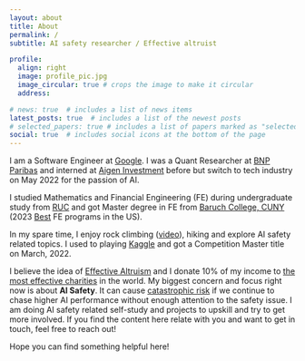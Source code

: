 ```yaml
---
layout: about
title: About
permalink: /
subtitle: AI safety researcher / Effective altruist 

profile:
  align: right
  image: profile_pic.jpg
  image_circular: true # crops the image to make it circular
  address: 

# news: true  # includes a list of news items
latest_posts: true  # includes a list of the newest posts
# selected_papers: true # includes a list of papers marked as "selected={true}"
social: true  # includes social icons at the bottom of the page
---
```


I am a Software Engineer at [Google](www.google.com). I was a Quant Researcher at [BNP Paribas](https://group.bnpparibas/en/) and interned at [Aigen Investment](http://www.aigen-im.com/) before but switch to tech industry on May 2022 for the passion of AI.

I studied Mathematics and Financial Engineering (FE) during undergraduate study from [RUC](https://www.ruc.edu.cn/en) and got Master degree in FE from [Baruch College, CUNY](http://mfe.baruch.cuny.edu/) (2023 [Best](https://quantnet.com/mfe-programs-rankings/) FE programs in the US).

In my spare time, I enjoy rock climbing ([video](https://www.instagram.com/p/CVG0jDqJMqJ/?utm_source=ig_web_button_share_sheet)), hiking and explore AI safety related topics. I used to playing [Kaggle](https://www.kaggle.com/vincentwang25/Home) and got a Competition Master title on March, 2022. 

I believe the idea of [Effective Altruism](https://80000hours.org/2020/08/misconceptions-effective-altruism/?utm_source=google&utm_medium=cpc&utm_campaign=80KMAR-EA/LTism&utm_content=145184936813&utm_term=effective%20altruism&gclid=CjwKCAjw5_GmBhBIEiwA5QSMxBaVik5xPNtCy6BxyqMy4EVvjN63iBJwNsi11v8uCi8sMDp82joXEhoCTsEQAvD_BwE) and I donate 10% of my income to [the most effective charities](https://www.givingwhatwecan.org/best-charities-to-donate-to-2023) in the world. My biggest concern and focus right now is about **AI Safety**. It can cause [catastrophic risk](https://80000hours.org/problem-profiles/artificial-intelligence/) if we continue to chase higher AI performance without enough attention to the safety issue. I am doing AI safety related self-study and projects to upskill and try to get more involved. If you find the content here relate with you and want to get in touch, feel free to reach out!

Hope you can find something helpful here!